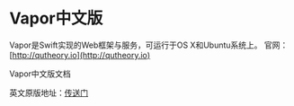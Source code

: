 # Vapor中文版

Vapor是Swift实现的Web框架与服务，可运行于OS X和Ubuntu系统上。
官网：[http://qutheory.io](http://qutheory.io)



Vapor中文版文档

英文原版地址：[传送门](https://vapor.readme.io/)